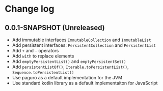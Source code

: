 # Change log

## 0.0.1-SNAPSHOT (Unreleased)
* Add immutable interfaces `ImmutableCollection` and `ImmutableList`
* Add persistent interfaces: `PersistentCollection` and `PersistentList`
* Add `+` and `-` operators
* Add `with` to replace elements
* Add `emptyPersistentList()` and `emptyPersistentSet()`
* Add `persistentListOf()`, `Iterable.toPersistentList()`, `Sequence.toPersistentList()`
* Use paguro as a default implementation for the JVM
* Use standard kotlin library as a default implementaiton for JavaScript
